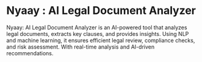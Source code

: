 # Nyaay : AI Legal Document Analyzer
Nyaay: AI Legal Document Analyzer is an AI-powered tool that analyzes legal documents, extracts key clauses, and provides insights. Using NLP and machine learning, it ensures efficient legal review, compliance checks, and risk assessment. With real-time analysis and AI-driven recommendations.
